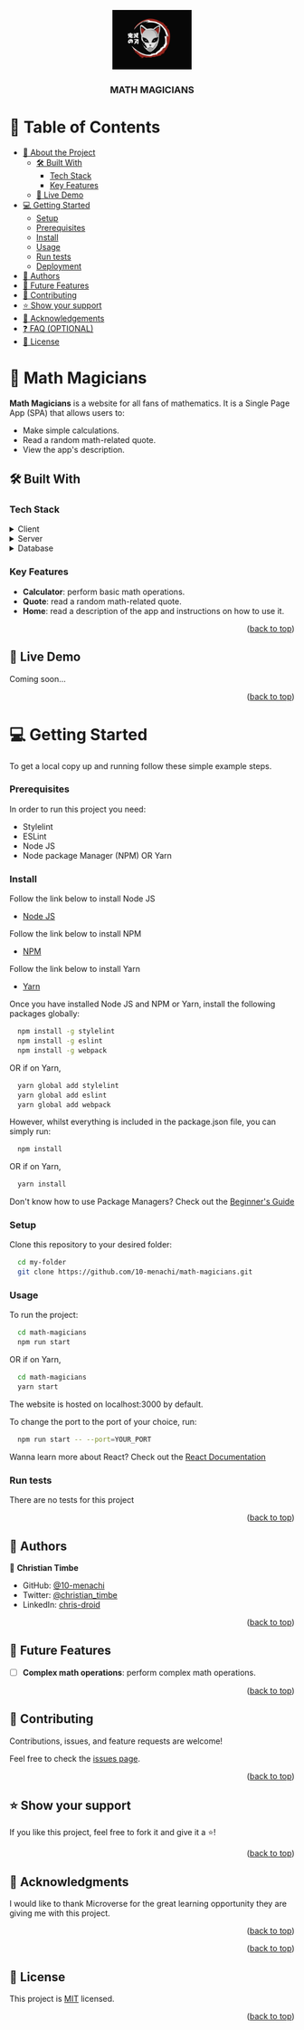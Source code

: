 <a name="readme-top"></a>

<div align="center">
  <img src="logo.webp" alt="logo" width="140"  height="auto" />
  <br/>

  <h3><b>MATH MAGICIANS</b></h3>

</div>

<!-- TABLE OF CONTENTS -->

# 📗 Table of Contents

- [📖 About the Project](#about-project)
  - [🛠 Built With](#built-with)
    - [Tech Stack](#tech-stack)
    - [Key Features](#key-features)
  - [🚀 Live Demo](#live-demo)
- [💻 Getting Started](#getting-started)
  - [Setup](#setup)
  - [Prerequisites](#prerequisites)
  - [Install](#install)
  - [Usage](#usage)
  - [Run tests](#run-tests)
  - [Deployment](#triangular_flag_on_post-deployment)
- [👥 Authors](#authors)
- [🔭 Future Features](#future-features)
- [🤝 Contributing](#contributing)
- [⭐️ Show your support](#support)
- [🙏 Acknowledgements](#acknowledgements)
- [❓ FAQ (OPTIONAL)](#faq)
- [📝 License](#license)

<!-- PROJECT DESCRIPTION -->

# 📖 Math Magicians <a name="about-project"></a>

**Math Magicians** is a website for all fans of mathematics. It is a Single Page App (SPA) that allows users to:

- Make simple calculations.
- Read a random math-related quote.
- View the app's description.

## 🛠 Built With <a name="built-with"></a>

### Tech Stack <a name="tech-stack"></a>

<details>
  <summary>Client</summary>
  <ul>
    <li><a href="https://reactjs.org/">React.js</a></li>
  </ul>
</details>

<details>
  <summary>Server</summary>
  No server side technologies were used in this project.
</details>

<details>
<summary>Database</summary>
  No database technologies were used in this project.
</details>

<!-- Features -->

### Key Features <a name="key-features"></a>

- **Calculator**: perform basic math operations.
- **Quote**: read a random math-related quote.
- **Home**: read a description of the app and instructions on how to use it.

<p align="right">(<a href="#readme-top">back to top</a>)</p>

## 🚀 Live Demo <a name="live-demo"></a>

Coming soon...

<p align="right">(<a href="#readme-top">back to top</a>)</p>

<!-- GETTING STARTED -->

# 💻 Getting Started <a name="getting-started"></a>

To get a local copy up and running follow these simple example steps.

### Prerequisites

In order to run this project you need:

- Stylelint
- ESLint
- Node JS
- Node package Manager (NPM) OR Yarn

### Install

Follow the link below to install Node JS

- [Node JS](https://nodejs.org/en/)

Follow the link below to install NPM

- [NPM](https://docs.npmjs.com/downloading-and-installing-node-js-and-npm)

Follow the link below to install Yarn

- [Yarn](https://classic.yarnpkg.com/en/docs/install/#windows-stable)

Once you have installed Node JS and NPM or Yarn, install the following packages globally:

```sh
  npm install -g stylelint
  npm install -g eslint
  npm install -g webpack
```

OR if on Yarn,

```sh
  yarn global add stylelint
  yarn global add eslint
  yarn global add webpack
```

However, whilst everything is included in the package.json file, you can simply run:

```sh
  npm install
```

OR if on Yarn,

```sh
  yarn install
```

Don't know how to use Package Managers? Check out the [Beginner's Guide](https://www.sitepoint.com/yarn-vs-npm/)

### Setup

Clone this repository to your desired folder:

```sh
  cd my-folder
  git clone https://github.com/10-menachi/math-magicians.git
```

### Usage

To run the project:

```sh
  cd math-magicians
  npm run start
```

OR if on Yarn,

```sh
  cd math-magicians
  yarn start
```

The website is hosted on localhost:3000 by default. <br />

To change the port to the port of your choice, run:

```sh
  npm run start -- --port=YOUR_PORT
```

Wanna learn more about React? Check out the [React Documentation](https://reactjs.org/docs/getting-started.html)

### Run tests

There are no tests for this project

<p align="right">(<a href="#readme-top">back to top</a>)</p>

<!-- AUTHORS -->

## 👥 Authors <a name="authors"></a>

👤 **Christian Timbe**

- GitHub: [@10-menachi](https://github.com/10-menachi)
- Twitter: [@christian_timbe](https://twitter.com/christian_timbe)
- LinkedIn: [chris-droid](https://linkedin.com/in/chris-droid)

<p align="right">(<a href="#readme-top">back to top</a>)</p>

## 🔭 Future Features <a name="future-features"></a>

- [ ] **Complex math operations**: perform complex math operations.

<p align="right">(<a href="#readme-top">back to top</a>)</p>

<!-- CONTRIBUTING -->

## 🤝 Contributing <a name="contributing"></a>

Contributions, issues, and feature requests are welcome!

Feel free to check the [issues page](../../issues/).

<p align="right">(<a href="#readme-top">back to top</a>)</p>

<!-- SUPPORT -->

## ⭐️ Show your support <a name="support"></a>

If you like this project, feel free to fork it and give it a ⭐️!

<p align="right">(<a href="#readme-top">back to top</a>)</p>

<!-- ACKNOWLEDGEMENTS -->

## 🙏 Acknowledgments <a name="acknowledgements"></a>

I would like to thank Microverse for the great learning opportunity they are giving me with this project.

<p align="right">(<a href="#readme-top">back to top</a>)</p>

<!-- FAQ (optional) -->

<p align="right">(<a href="#readme-top">back to top</a>)</p>

<!-- LICENSE -->

## 📝 License <a name="license"></a>

This project is [MIT](./LICENSE) licensed.

<p align="right">(<a href="#readme-top">back to top</a>)</p>
